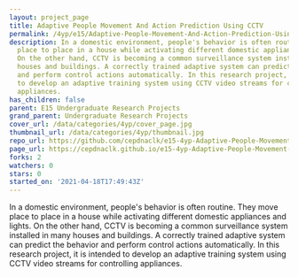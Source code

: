 ```yaml
---
layout: project_page
title: Adaptive People Movement And Action Prediction Using CCTV
permalink: /4yp/e15/Adaptive-People-Movement-And-Action-Prediction-Using-CCTV/
description: In a domestic environment, people's behavior is often routine. They move
  place to place in a house while activating different domestic appliances and lights.
  On the other hand, CCTV is becoming a common surveillance system installed in many
  houses and buildings. A correctly trained adaptive system can predict the behavior
  and perform control actions automatically. In this research project, it is intended
  to develop an adaptive training system using CCTV video streams for controlling
  appliances.
has_children: false
parent: E15 Undergraduate Research Projects
grand_parent: Undergraduate Research Projects
cover_url: /data/categories/4yp/cover_page.jpg
thumbnail_url: /data/categories/4yp/thumbnail.jpg
repo_url: https://github.com/cepdnaclk/e15-4yp-Adaptive-People-Movement-And-Action-Prediction-Using-CCTV
page_url: https://cepdnaclk.github.io/e15-4yp-Adaptive-People-Movement-And-Action-Prediction-Using-CCTV
forks: 2
watchers: 0
stars: 0
started_on: '2021-04-18T17:49:43Z'
---
```


In a domestic environment, people's behavior is often routine. They move place to place in a house while activating different domestic appliances and lights. On the other hand, CCTV is becoming a common surveillance system installed in many houses and buildings. A correctly trained adaptive system can predict the behavior and perform control actions automatically. In this research project, it is intended to develop an adaptive training system using CCTV video streams for controlling appliances.